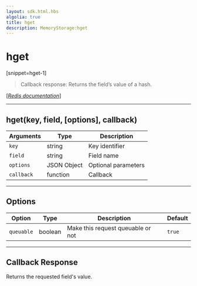 ```yaml
---
layout: sdk.html.hbs
algolia: true
title: hget
description: MemoryStorage:hget
---
```

  

# hget
[snippet=hget-1]
> Callback response:
Returns the field’s value of a hash.

[[_Redis documentation_]](https://redis.io/commands/hget)

---

## hget(key, field, [options], callback)

| Arguments | Type | Description |
|---------------|---------|----------------------------------------|
| `key` | string | Key identifier |
| `field` | string | Field name |
| `options` | JSON Object | Optional parameters |
| `callback` | function | Callback |

---

## Options

| Option | Type | Description | Default |
|---------------|---------|----------------------------------------|---------|
| `queuable` | boolean | Make this request queuable or not  | `true` |

---

## Callback Response

Returns the requested field's value.
